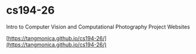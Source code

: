 # cs194-26
Intro to Computer Vision and Computational Photography Project Websites

[https://tangmonica.github.io/cs194-26/](https://tangmonica.github.io/cs194-26/)
